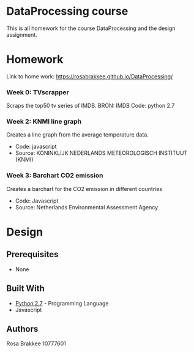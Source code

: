 # DataProcessing course

This is all homework for the course DataProcessing and the design assignment.

# Homework

Link to home work:  https://rosabrakkee.github.io/DataProcessing/

### Week 0: TVscrapper
Scraps the top50 tv series of IMDB.
BRON: IMDB
Code: python 2.7

### Week 2: KNMI line graph
Creates a line graph from the average temperature data.
* Code: javascript
* Source: KONINKLIJK NEDERLANDS METEOROLOGISCH INSTITUUT (KNMI)

### Week 3: Barchart CO2 emission
Creates a barchart for the CO2 emission in different countries
* Code: Javascript
* Source: Netherlands Environmental Assessment Agency

# Design

## Prerequisites
- None

## Built With

* [Python 2.7](https://docs.python.org/3/) - Programming Language
* Javascript

## Authors

Rosa Brakkee 
10777601

